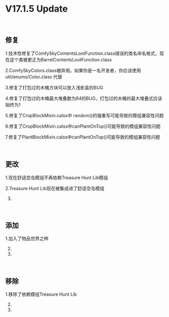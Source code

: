 # V17.1.5 Update

​     

## 修复

1.技术性修复了ComfySkyContentsLootFunction.class错误的类名命名格式，现在这个类被更正为BarrelContentsLootFunction.class

2.ComfySkyColors.class被弃用。如果你是一名开发者，你应该使用 util/enums/Color.class 代替

3.修复了打包过的木桶方块可以放入浅影盒的BUG

4.修复了打包过的木桶最大堆叠数为64的BUG，打包过的木桶的最大堆叠式应该始终为1

5.修复了CropBlockMixin.calss中 random()的强重写可能导致的模组兼容性问题

6.修复了CropBlockMixin.calss中canPlantOnTop()可能导致的模组兼容性问题

7.修复了PlantBlockMixin.calss中canPlantOnTop()可能导致的模组兼容性问题

​     

## 更改

1.现在舒适空岛模组不再依赖Treasure Hunt Lib模组

2.Treasure Hunt Lib现在被集成进了舒适空岛模组

3.

​     

## 添加

1.加入了物品世界之种

2.

3.

​     

## 移除

1.移除了依赖模组Treasure Hunt Lib

2.

3.

